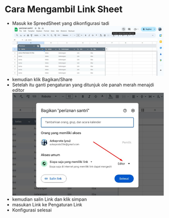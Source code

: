 # Cara Mengambil Link Sheet

- Masuk ke SpreedSheet yang dikonfigurasi tadi ![](./../src/Screenshot_32.jpg)
- kemudian klik Bagikan/Share
- Setelah itu ganti pengaturan yang ditunjuk ole panah merah menajdi editor![](./../src/Screenshot_33.jpg)
- kemudian salin Link dan klik simpan
- masukan Link ke Pengaturan Link
- Konfigurasi selesai